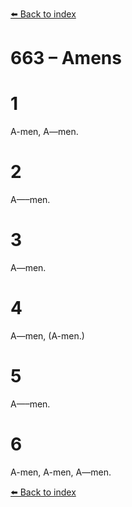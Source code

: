 [⬅️ Back to index](../README.md)

# 663 – Amens





# 1

A-men, A—men.



# 2

A—–men.



# 3

A—men.



# 4

A—men, (A-men.)



# 5

A—–men.



# 6

A-men, A-men, A—men.

[⬅️ Back to index](../README.md)
